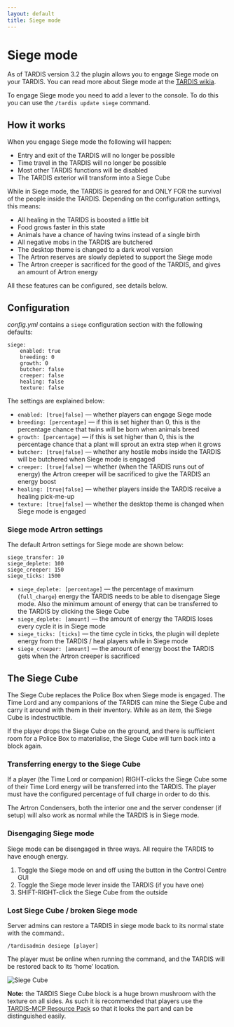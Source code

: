 ```yaml
---
layout: default
title: Siege mode
---
```


# Siege mode

As of TARDIS version 3.2 the plugin allows you to engage Siege mode on your TARDIS. You can read more about Siege mode at the [TARDIS wikia](http://tardis.wikia.com/wiki/Siege_mode).

To engage Siege mode you need to add a lever to the console. To do this you can use the `/tardis update siege` command.

## How it works

When you engage Siege mode the following will happen:

- Entry and exit of the TARDIS will no longer be possible
- Time travel in the TARDIS will no longer be possible
- Most other TARDIS functions will be disabled
- The TARDIS exterior will transform into a Siege Cube

While in Siege mode, the TARDIS is geared for and ONLY FOR the survival of the people inside the TARDIS. Depending on the configuration settings, this means:

- All healing in the TARIDS is boosted a little bit
- Food grows faster in this state
- Animals have a chance of having twins instead of a single birth
- All negative mobs in the TARDIS are butchered
- The desktop theme is changed to a dark wool version
- The Artron reserves are slowly depleted to support the Siege mode
- The Artron creeper is sacrificed for the good of the TARDIS, and gives an amount of Artron energy

All these features can be configured, see details below.

## Configuration

_config.yml_ contains a `siege` configuration section with the following defaults:

    siege:
        enabled: true
        breeding: 0
        growth: 0
        butcher: false
        creeper: false
        healing: false
        texture: false

The settings are explained below:

- `enabled: [true|false]` — whether players can engage Siege mode
- `breeding: [percentage]` — if this is set higher than 0, this is the percentage chance that twins will be born when animals breed
- `growth: [percentage]` — if this is set higher than 0, this is the percentage chance that a plant will sprout an extra step when it grows
- `butcher: [true|false]` — whether any hostile mobs inside the TARDIS will be butchered when Siege mode is engaged
- `creeper: [true|false]` — whether (when the TARDIS runs out of energy) the Artron creeper will be sacrificed to give the TARDIS an energy boost
- `healing: [true|false]` — whether players inside the TARDIS receive a healing pick-me-up
- `texture: [true|false]` — whether the desktop theme is changed when Siege mode is engaged

### Siege mode Artron settings

The default Artron settings for Siege mode are shown below:

    siege_transfer: 10
    siege_deplete: 100
    siege_creeper: 150
    siege_ticks: 1500

- `siege_deplete: [percentage]` — the percentage of maximum (`full_charge`) energy the TARDIS needs to be able to disengage Siege mode. Also the minimum amount of energy that can be transferred to the TARDIS by clicking the Siege Cube
- `siege_deplete: [amount]` — the amount of energy the TARDIS loses every cycle it is in Siege mode
- `siege_ticks: [ticks]` — the time cycle in ticks, the plugin will deplete energy from the TARDIS / heal players while in Siege mode
- `siege_creeper: [amount]` — the amount of energy boost the TARDIS gets when the Artron creeper is sacrificed

## The Siege Cube

The Siege Cube replaces the Police Box when Siege mode is engaged. The Time Lord and any companions of the TARDIS can mine the Siege Cube and carry it around with them in their inventory. While as an _item_, the Siege Cube is indestructible.

If the player drops the Siege Cube on the ground, and there is sufficient room for a Police Box to materialise, the Siege Cube will turn back into a block again.

### Transferring energy to the Siege Cube

If a player (the Time Lord or companion) RIGHT-clicks the Siege Cube some of their Time Lord energy will be transferred into the TARDIS. The player must have the configured percentage of full charge in order to do this.

The Artron Condensers, both the interior one and the server condenser (if setup) will also work as normal while the TARDIS is in Siege mode.

### Disengaging Siege mode

Siege mode can be disengaged in three ways. All require the TARDIS to have enough energy.

1. Toggle the Siege mode on and off using the button in the Control Centre GUI
2. Toggle the Siege mode lever inside the TARDIS (if you have one)
3. SHIFT-RIGHT-click the Siege Cube from the outside

### Lost Siege Cube / broken Siege mode

Server admins can restore a TARDIS in siege mode back to its normal state with the command:.

    /tardisadmin desiege [player]

The player must be online when running the command, and the TARDIS will be restored back to its ‘home’ location.

![Siege Cube](images/docs/siegecube.jpg)

**Note:** the TARDIS Siege Cube block is a huge brown mushroom with the texture on all sides. As such it is recommended that players use the [TARDIS-MCP Resource Pack](https://github.com/eccentricdevotion/TARDIS-MCP) so that it looks the part and can be distinguished easily.
